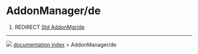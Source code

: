 # AddonManager/de
1.  REDIRECT [Std AddonMgr/de](Std_AddonMgr/de.md)



---
![](images/Right_arrow.png) [documentation index](../README.md) > AddonManager/de
